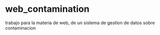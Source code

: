 # web_contamination
trabajo para la materia de web, de un sistema de gestion de datos sobre contaminacion

